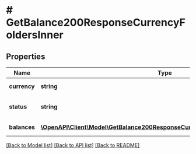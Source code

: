 # # GetBalance200ResponseCurrencyFoldersInner

## Properties

Name | Type | Description | Notes
------------ | ------------- | ------------- | -------------
**currency** | **string** | The currency of the currency folder |
**status** | **string** | The status of the currency folder (CATALOG: CURRENCYFOLDERSTATUS) |
**balances** | [**\OpenAPI\Client\Model\GetBalance200ResponseCurrencyFoldersInnerBalancesInner[]**](GetBalance200ResponseCurrencyFoldersInnerBalancesInner.md) | the balances of the currencyFolder | [optional]

[[Back to Model list]](../../README.md#models) [[Back to API list]](../../README.md#endpoints) [[Back to README]](../../README.md)
